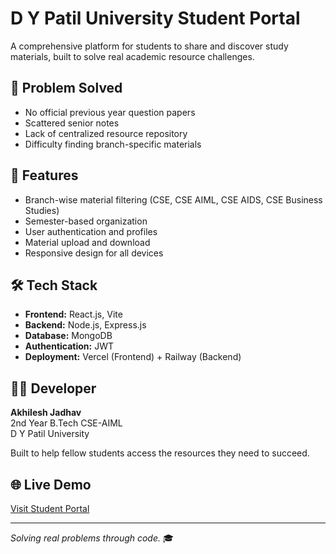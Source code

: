 # D Y Patil University Student Portal

A comprehensive platform for students to share and discover study materials, built to solve real academic resource challenges.

## 🎯 Problem Solved
- No official previous year question papers
- Scattered senior notes
- Lack of centralized resource repository
- Difficulty finding branch-specific materials

## 🚀 Features
- Branch-wise material filtering (CSE, CSE AIML, CSE AIDS, CSE Business Studies)
- Semester-based organization
- User authentication and profiles
- Material upload and download
- Responsive design for all devices

## 🛠️ Tech Stack
- **Frontend:** React.js, Vite
- **Backend:** Node.js, Express.js
- **Database:** MongoDB
- **Authentication:** JWT
- **Deployment:** Vercel (Frontend) + Railway (Backend)

## 👨‍💻 Developer
**Akhilesh Jadhav**  
2nd Year B.Tech CSE-AIML  
D Y Patil University  

Built to help fellow students access the resources they need to succeed.

## 🌐 Live Demo
[Visit Student Portal](https://your-domain.vercel.app)

---
*Solving real problems through code.* 🎓
